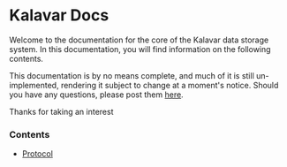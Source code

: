 # Kalavar Docs
Welcome to the documentation for the core of the Kalavar data storage system.
In this documentation, you will find information on the following contents.

This documentation is by no means complete, and much of it is still un-implemented, rendering it subject to change at a moment's notice. Should you have any questions, please post them [here](https://github.com/fatalcenturion/kalavar-core/discussions/new?category=q-a).

Thanks for taking an interest

### Contents
- [Protocol](protocol/README.md)